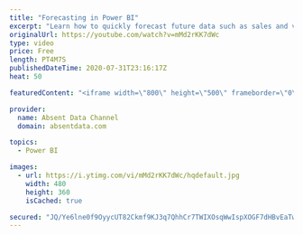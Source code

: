```yaml
---
title: "Forecasting in Power BI"
excerpt: "Learn how to quickly forecast future data such as sales and values with the analytics pane in Power BI."
originalUrl: https://youtube.com/watch?v=mMd2rKK7dWc
type: video
price: Free
length: PT4M7S
publishedDateTime: 2020-07-31T23:16:17Z
heat: 50

featuredContent: "<iframe width=\"800\" height=\"500\" frameborder=\"0\" src=\"https://www.youtube.com/embed/mMd2rKK7dWc\" allow=\"accelerometer; autoplay; encrypted-media; gyroscope; picture-in-picture\" allowfullscreen></iframe>"

provider:
  name: Absent Data Channel
  domain: absentdata.com

topics:
  - Power BI

images:
  - url: https://i.ytimg.com/vi/mMd2rKK7dWc/hqdefault.jpg
    width: 480
    height: 360
    isCached: true

secured: "JQ/Ye6lne0f9OyycUT82Ckmf9KJ3q7QhhCr7TWIXOsqWwIspXOGF7dHBvEaTw7VsEIYFcHGggtrfinLyF9YTjDHA1wwpW/YAo9M8QUEq+qBr+foUw/VnSeJdZsdgicQjSgFLLu0EF9qxX4se/KKuT5Ae9ShaNEny6hXhiMBckDCA4lndFlaC4mscPDz4DEnI1mVOKb+QVyys9UUU7szPYFb13CvH7qBHyK1a0MD7dSSMElqo5yL9TJKfLe8kB+wqO043XkMxeZK+j6rZeqDi/edT6Zq5nE9NdRvHsLnbsZueoyTGUN5cnRcDofgo3KJIww8aOCF6rVBZp0aBJJ9RRRFakSdBIj0XyiVi0i3Rae1OZMERUuBsQMYlXoxwwZGqVlhUXVyV+fPep4utC4lD/UjbYz6+ng9orTMvNu5mvPc=;fZW0QZerSQfr+VZhZbB66w=="
---
```


